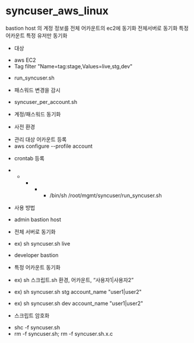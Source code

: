 # syncuser_aws_linux
bastion host 의 계정 정보를 전체 어카운트의 ec2에 동기화
전체서버로 동기화
특정 어카운트 특정 유저만 동기화

* 대상
 - aws EC2 
 - Tag filter "Name=tag:stage,Values=live,stg,dev"
 
* run_syncuser.sh
 - 패스워드 변경을 감시
 
* syncuser_per_account.sh
 - 계정/패스워드 동기화
 
* 사전 환경
 - 관리 대상 어카운트 등록
 - aws configure --profile account

* crontab 등록
* * * * * /bin/sh /root/mgmt/syncuser/run_syncuser.sh
 
* 사용 방법
 - admin bastion host
 - 전체 서버로 동기화
  - ex) sh syncuser.sh live

 - developer bastion
  - 특정 어카운트 동기화
   - ex) sh 스크립트.sh 환경, 어카운트, “사용자1|사용자2”
   - ex) sh syncuser.sh stg account_name "user1|user2"
   - ex) sh syncuser.sh dev account_name "user1|user2"

 
* 스크립트 암호화
 - shc -f syncuser.sh
 - rm -f syncuser.sh; rm -f syncuser.sh.x.c

